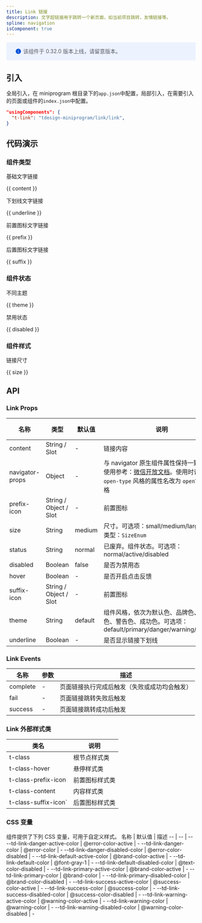 ```yaml
---
title: Link 链接
description: 文字超链接用于跳转一个新页面，如当前项目跳转，友情链接等。
spline: navigation
isComponent: true
---
```


<div style="background: #ecf2fe; display: flex; align-items: center; line-height: 20px; padding: 14px 24px; border-radius: 3px; color: #555a65">
  <svg fill="none" viewBox="0 0 16 16" width="16px" height="16px" style="margin-right: 5px">
    <path fill="#0052d9" d="M8 15A7 7 0 108 1a7 7 0 000 14zM7.4 4h1.2v1.2H7.4V4zm.1 2.5h1V12h-1V6.5z" fillOpacity="0.9"></path>
  </svg>
  该组件于 0.32.0 版本上线，请留意版本。
</div>

## 引入

全局引入，在 miniprogram 根目录下的`app.json`中配置，局部引入，在需要引入的页面或组件的`index.json`中配置。

```json
"usingComponents": {
  "t-link": "tdesign-miniprogram/link/link",
}
```

## 代码演示

### 组件类型

基础文字链接

{{ content }}

下划线文字链接

{{ underline }}

前置图标文字链接

{{ prefix }}

后置图标文字链接

{{ suffix }}

### 组件状态

不同主题

{{ theme }}

禁用状态

{{ disabled }}

### 组件样式

链接尺寸

{{ size }}

## API
### Link Props

名称 | 类型 | 默认值 | 说明 | 必传
-- | -- | -- | -- | --
content | String / Slot | - | 链接内容 | N
navigator-props | Object | - | 与 navigator 原生组件属性保持一致，具体使用参考：[微信开放文档](https://developers.weixin.qq.com/miniprogram/dev/component/navigator.html)。使用时请将形如 `open-type` 风格的属性名改为 `openType` 风格 | N
prefix-icon | String / Object / Slot | - | 前置图标 | N
size | String | medium | 尺寸。可选项：small/medium/large。TS 类型：`SizeEnum` | N
status | String | normal | 已废弃。组件状态。可选项：normal/active/disabled | N
disabled | Boolean | false | 是否为禁用态 | N
hover | Boolean | - | 是否开启点击反馈 | N
suffix-icon | String / Object / Slot | - | 前置图标 | N
theme | String | default | 组件风格，依次为默认色、品牌色、危险色、警告色、成功色。可选项：default/primary/danger/warning/success | N
underline | Boolean | - | 是否显示链接下划线 | N
### Link Events

名称 | 参数 | 描述
-- | -- | --
complete | \- | 页面链接执行完成后触发（失败或成功均会触发）
fail | \- | 页面链接跳转失败后触发
success | \- | 页面链接跳转成功后触发

### Link 外部样式类
类名 | 说明
-- | -- 
t-class | 根节点样式类
t-class-hover | 悬停样式类
t-class-prefix-icon | 前置图标样式类
t-class-content | 内容样式类
t-class-suffix-icon` | 后置图标样式类

### CSS 变量
组件提供了下列 CSS 变量，可用于自定义样式。
名称 | 默认值 | 描述 
-- | -- | --
--td-link-danger-active-color | @error-color-active | - 
--td-link-danger-color | @error-color | - 
--td-link-danger-disabled-color | @error-color-disabled | - 
--td-link-default-active-color | @brand-color-active | - 
--td-link-default-color | @font-gray-1 | - 
--td-link-default-disabled-color | @text-color-disabled | - 
--td-link-primary-active-color | @brand-color-active | - 
--td-link-primary-color | @brand-color | - 
--td-link-primary-disabled-color | @brand-color-disabled | - 
--td-link-success-active-color | @success-color-active | - 
--td-link-success-color | @success-color | - 
--td-link-success-disabled-color | @success-color-disabled | - 
--td-link-warning-active-color | @warning-color-active | - 
--td-link-warning-color | @warning-color | - 
--td-link-warning-disabled-color | @warning-color-disabled | - 
